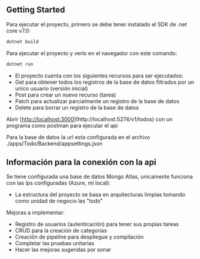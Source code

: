 ## Getting Started

Para ejecutar el proyecto, primero se debe tener instalado el SDK de .net core v7.0:

```bash
dotnet build
```
Para ejecutar el proyecto y verlo en el navegador con este comando:

```bash
dotnet run
```

*  El proyecto cuenta con los siguientes recursos para ser ejecutados:
*  Get para obtener todos los registros de la base de datos filtrados por un unico usuario (versión inicial)
*  Post para crear un nuevo recurso (tarea)
*  Patch para actualizar parcialmente un registro de la base de datos
*  Delete para borrar un registro de la base de datos

Abrir [[http://localhost:3000](http://localhost:5274/v1/todos)](http://localhost:5274/v1/todos) con un programa como postman para ejecutar el api

Para la base de datos la url esta configurada en el archivo  ./apps/Todo/Backend/appsettings.json

## Información para la conexión con la api

Se tiene configurada una base de datos Mongo Atlas, unicamente funciona con las ips configuradas (Azure, mi local):

- La estructura del proyecto se basa en arquitecturas limpias tomando como unidad de negocio las "todo"

Mejoras a implementar:
*  Registro de usuarios (autenticación) para tener sus propias tareas
*  CRUD para la creación de categorias
*  Creación de pipeline para despliegue y compilación
*  Completar las pruebas unitarias
*  Hacer las mejoras sugeridas por sonar

